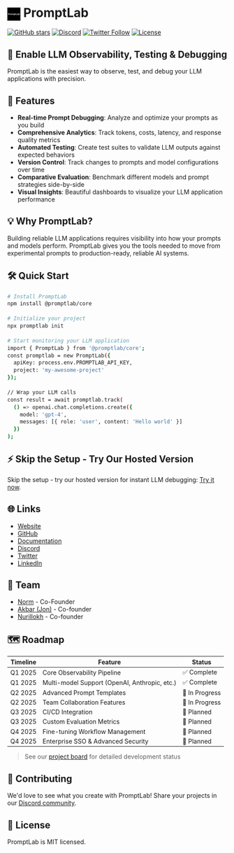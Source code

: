 # <img src="https://raw.githubusercontent.com/ordinarykaizen/PromptLab/main/assets/PromptLab (1).png" alt="PromptLab" width="30" height="30" style="vertical-align: middle;"> PromptLab

[![GitHub stars](https://img.shields.io/github/stars/ordinarykaizen/PromptLab?style=social)](https://github.com/ordinarykaizen/PromptLab/stargazers)
[![Discord](https://img.shields.io/discord/1234567890?label=Discord&logo=discord&logoColor=white&style=flat-square)](https://discord.com/invite/9YYEPceY)
[![Twitter Follow](https://img.shields.io/twitter/follow/trypromptlab?style=social)](https://x.com/trypromptlab)
[![License](https://img.shields.io/badge/license-MIT-blue.svg)](https://github.com/ordinarykaizen/PromptLab/blob/main/LICENSE)

## 🤖 Enable LLM Observability, Testing & Debugging

PromptLab is the easiest way to observe, test, and debug your LLM applications with precision.

## 🚀 Features

- **Real-time Prompt Debugging**: Analyze and optimize your prompts as you build
- **Comprehensive Analytics**: Track tokens, costs, latency, and response quality metrics
- **Automated Testing**: Create test suites to validate LLM outputs against expected behaviors
- **Version Control**: Track changes to prompts and model configurations over time
- **Comparative Evaluation**: Benchmark different models and prompt strategies side-by-side
- **Visual Insights**: Beautiful dashboards to visualize your LLM application performance

## 💡 Why PromptLab?

Building reliable LLM applications requires visibility into how your prompts and models perform. PromptLab gives you the tools needed to move from experimental prompts to production-ready, reliable AI systems.

## 🛠️ Quick Start

```bash
# Install PromptLab
npm install @promptlab/core

# Initialize your project
npx promptlab init

# Start monitoring your LLM application
import { PromptLab } from '@promptlab/core';
const promptlab = new PromptLab({
  apiKey: process.env.PROMPTLAB_API_KEY,
  project: 'my-awesome-project'
});

// Wrap your LLM calls
const result = await promptlab.track(
  () => openai.chat.completions.create({
    model: 'gpt-4',
    messages: [{ role: 'user', content: 'Hello world' }]
  })
);
```

## ⚡ Skip the Setup - Try Our Hosted Version

Skip the setup - try our hosted version for instant LLM debugging: [Try it now](https://www.trypromptlab.com/).

## 🌐 Links

- [Website](https://www.trypromptlab.com)
- [GitHub](https://github.com/ordinarykaizen/PromptLab)
- [Documentation](https://docs.trypromptlab.com)
- [Discord](https://discord.com/invite/9YYEPceY)
- [Twitter](https://x.com/trypromptlab)
- [LinkedIn](https://www.linkedin.com/company/trypromptlabs/)

## 👥 Team

- [Norm](https://x.com/ordinary_kaizen) - Co-Founder
- [Akbar (Jon)](https://x.com/Akbar_Erkinov) - Co-founder
- [Nurillokh](https://www.linkedin.com/in/nurillokh-abdurasulov-116658199/) - Co-founder

## 🗺️ Roadmap

| Timeline | Feature | Status |
|----------|---------|--------|
| Q1 2025 | Core Observability Pipeline | ✅ Complete |
| Q1 2025 | Multi-model Support (OpenAI, Anthropic, etc.) | ✅ Complete |
| Q2 2025 | Advanced Prompt Templates | 🚧 In Progress |
| Q2 2025 | Team Collaboration Features | 🚧 In Progress |
| Q3 2025 | CI/CD Integration | 📅 Planned |
| Q3 2025 | Custom Evaluation Metrics | 📅 Planned |
| Q4 2025 | Fine-tuning Workflow Management | 📅 Planned |
| Q4 2025 | Enterprise SSO & Advanced Security | 📅 Planned |

> See our [project board](https://github.com/ordinarykaizen/PromptLab/projects) for detailed development status

## 🤝 Contributing

We'd love to see what you create with PromptLab! Share your projects in our [Discord community](https://discord.com/invite/9YYEPceY).

## 📄 License

PromptLab is MIT licensed.

